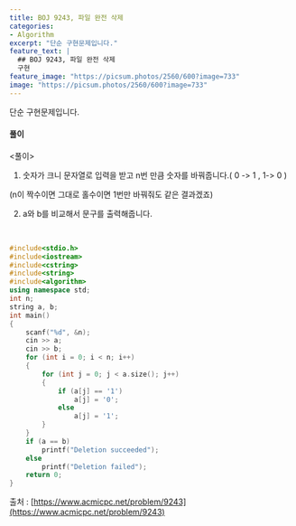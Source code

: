 ```yaml
---
title: BOJ 9243, 파일 완전 삭제
categories:
- Algorithm
excerpt: "단순 구현문제입니다."
feature_text: |
  ## BOJ 9243, 파일 완전 삭제
  구현
feature_image: "https://picsum.photos/2560/600?image=733"
image: "https://picsum.photos/2560/600?image=733"
---
```


단순 구현문제입니다.

<h4>풀이</h4> 
<풀이>

1. 숫자가 크니 문자열로 입력을 받고 n번 만큼 숫자를 바꿔줍니다.( 0 -> 1 , 1-> 0 )

(n이 짝수이면 그대로 홀수이면 1번만 바꿔줘도 같은 결과겠죠)

2. a와 b를 비교해서 문구를 출력해줍니다.

​
```c++
#include<stdio.h>
#include<iostream>
#include<cstring>
#include<string>
#include<algorithm>
using namespace std;
int n;
string a, b;
int main()
{
	scanf("%d", &n);
	cin >> a;
	cin >> b;
	for (int i = 0; i < n; i++)
	{
		for (int j = 0; j < a.size(); j++)
		{
			if (a[j] == '1')
				a[j] = '0';
			else
				a[j] = '1';
		}
	}
	if (a == b)
		printf("Deletion succeeded");
	else
		printf("Deletion failed");
	return 0;
}
```

출처 : [https://www.acmicpc.net/problem/9243](https://www.acmicpc.net/problem/9243)